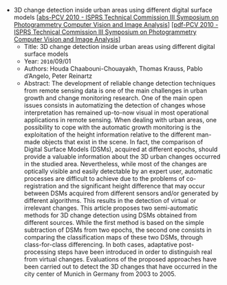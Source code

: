 * 3D change detection inside urban areas using different digital surface models
    [[abs-PCV 2010 - ISPRS Technical Commission III Symposium on Photogrammetry Computer Vision and Image Analysis](https://www.researchgate.net/publication/225006058_3D_change_detection_inside_urban_areas_using_different_digital_surface_models)]
    [[pdf-PCV 2010 - ISPRS Technical Commission III Symposium on Photogrammetry Computer Vision and Image Analysis]()]
    * Title: 3D change detection inside urban areas using different digital surface models
    * Year: `2010`/09/01
    * Authors: Houda Chaabouni-Chouayakh, Thomas Krauss, Pablo d’Angelo, Peter Reinartz
    * Abstract: The development of reliable change detection techniques from remote sensing data is one of the main challenges in urban growth and change monitoring research. One of the main open issues consists in automatizing the detection of changes whose interpretation has remained up-to-now visual in most operational applications in remote sensing. When dealing with urban areas, one possibility to cope with the automatic growth monitoring is the exploitation of the height information relative to the different man-made objects that exist in the scene. In fact, the comparison of Digital Surface Models (DSMs), acquired at different epochs, should provide a valuable information about the 3D urban changes occurred in the studied area. Nevertheless, while most of the changes are optically visible and easily detectable by an expert user, automatic processes are difficult to achieve due to the problems of co-registration and the significant height difference that may occur between DSMs acquired from different sensors and/or generated by different algorithms. This results in the detection of virtual or irrelevant changes. This article proposes two semi-automatic methods for 3D change detection using DSMs obtained from different sources. While the first method is based on the simple subtraction of DSMs from two epochs, the second one consists in comparing the classification maps of these two DSMs, through class-for-class differencing. In both cases, adaptative post-processing steps have been introduced in order to distinguish real from virtual changes. Evaluations of the proposed approaches have been carried out to detect the 3D changes that have occurred in the city center of Munich in Germany from 2003 to 2005.
